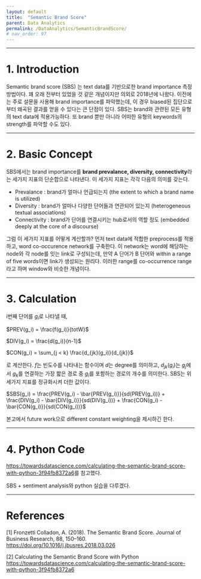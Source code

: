 ```yaml
---
layout: default
title:  "Semantic Brand Score"
parent: Data Analytics
permalink: /DataAnalytics/SemanticBrandScore/
# nav_order: 97
---
```


***

# 1. Introduction

Semantic brand score (SBS) 는 text data를 기반으로한 brand importance 측정 방법이다. 꽤 오래 전부터 있었을 것 같은 개념이지만 의외로 2018년에 나왔다. 이전에는 주로 설문을 사용해 brand importance를 파악했는데, 이 경우 biased된 집단으로부터 왜곡된 결과를 얻을 수 있다는 큰 단점이 있다. SBS는 brand와 관련된 모든 유형의 text data에 적용가능하다. 또 brand 뿐만 아니라 어떠한 유형의 keywords의 strength를 파악할 수도 있다. 


***

# 2. Basic Concept

SBS에서는 brand importance를 **brand prevalance, diversity, connectivity**라는 세가지 지표의 단순합으로 나타낸다. 이 세가지 지표는 각각 다음의 의미를 갖는다. 

- Prevalance : brand가 얼마나 언급되는지 (the extent to which a brand name is utilized)
- Diversity : brand가 얼마나 다양한 단어들과 연관되어 있는지 (heterogeneous textual associations)
- Connectivity : brand가 단어를 연결시키는 hub로서의 역할 정도 (embedded deeply at the core of a discourse)

그럼 이 세가지 지표를 어떻게 계산할까? 먼저 text data에 적합한 preprocess를 적용하고, word co-occurence network를 구축한다. 이 network는 word에 해당하는 node와 각 node를 잇는 link로 구성되는데, 만약 A 단어가 B 단어와 within a range of five words이면 link가 생성되는 원리다. 이러한 range를 co-occurrence range라고 하며 window와 비슷한 개념이다.


***

# 3. Calculation

i번째 단어를 $g_i$로 나타낼 때, 

$PREV(g_i) = \frac{f(g_i)}{totW}$

$DIV(g_i) = \frac{d(g_i)}{n-1}$

$CON(g_i) = \sum_{j < k} \frac{d_{jk}(g_i)}{d_{jk}}$

로 계산한다. $f$는 빈도수를 나타내는 함수이며 $d$는 degree를 의미하고, $d_{jk}(g_i)$는 $g_j$에서 $g_k$를 연결하는 가장 짧은 경로 중 $g_i$를 포함하는 경로의 개수를 의미한다. SBS는 위 세가지 지표를 정규화시켜 더한 값이다.

$SBS(g_i) = \frac{PREV(g_i) - \bar{PREV(g_i)}}{sd(PREV(g_i))} + \frac{DIV(g_i) - \bar{DIV(g_i)}}{sd(DIV(g_i))} + \frac{CON(g_i) - \bar{CON(g_i)}}{sd(CON(g_i))}$

본고에서 future work으로 different constant weighting을 제시하긴 한다. 


***

# 4. Python Code

<https://towardsdatascience.com/calculating-the-semantic-brand-score-with-python-3f94fb8372a6>를 참고했다. 

SBS + sentiment analysis와 python 실습을 다루겠다.





***

# References

[1] Fronzetti Colladon, A. (2018). The Semantic Brand Score. Journal of Business Research, 88, 150–160. <https://doi.org/10.1016/j.jbusres.2018.03.026>

[2] Calculating the Semantic Brand Score with Python <https://towardsdatascience.com/calculating-the-semantic-brand-score-with-python-3f94fb8372a6>




